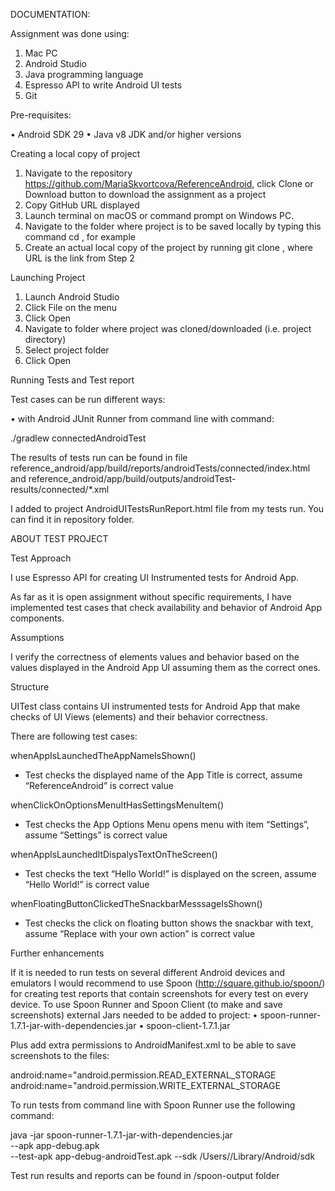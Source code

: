 DOCUMENTATION:

Assignment was done using:
1.	Mac PC
2.	Android Studio
3.	Java programming language
4.	Espresso API to write Android UI tests
5.	Git

Pre-requisites:

•	Android SDK 29
•	Java v8 JDK and/or higher versions

Creating a local copy of project
1.	Navigate to the repository https://github.com/MariaSkvortcova/ReferenceAndroid, click Clone or Download button to download the assignment as a project
2.	Copy GitHub URL displayed
3.	Launch terminal on macOS or command prompt on Windows PC.
4.	Navigate to the folder where project is to be saved locally by typing this command cd <folder>, for example
5.	Create an actual local copy of the project by running git clone <GitHub URL>, where URL is the link from Step 2
  
Launching Project
1.	Launch Android Studio
2.	Click File on the menu
3.	Click Open
4.	Navigate to folder where project was cloned/downloaded (i.e. project directory)
5.	Select project folder
6.	Click Open

Running Tests and Test report

Test cases can be run different ways:

•	with Android JUnit Runner 
from command line with command:

./gradlew connectedAndroidTest 

The results of tests run can be found in file 
reference_android/app/build/reports/androidTests/connected/index.html
and 
reference_android/app/build/outputs/androidTest-results/connected/*.xml

I added to project AndroidUITestsRunReport.html file from my tests run. You can find it in repository folder.

ABOUT TEST PROJECT

Test Approach

I use Espresso API for creating UI Instrumented tests for Android App.

As far as it is open assignment without specific requirements, I have implemented test cases that check availability and behavior of Android App components.

Assumptions

I verify the correctness of elements values and behavior based on the values displayed in the Android App UI assuming them as the correct ones.

Structure 

UITest class contains UI instrumented tests for Android App
that make checks of UI Views (elements) and their behavior correctness.

There are following test cases:

whenAppIsLaunchedTheAppNameIsShown()
-	Test checks the displayed name of the App Title is correct,
assume “ReferenceAndroid” is correct value

whenClickOnOptionsMenuItHasSettingsMenuItem()
-	Test checks the App Options Menu opens menu with item “Settings”,
	assume “Settings” is correct value


whenAppIsLaunchedItDispalysTextOnTheScreen()
-	Test checks the text “Hello World!” is displayed on the screen,
assume “Hello World!” is correct value


whenFloatingButtonClickedTheSnackbarMesssageIsShown()
-	Test checks the click on floating button shows the snackbar with text,
assume “Replace with your own action” is correct value

Further enhancements

If it is needed to run tests on several different Android devices and emulators I would recommend to use Spoon (http://square.github.io/spoon/) for creating test reports that contain screenshots for every test on every device.
To use Spoon Runner and Spoon Client (to make and save screenshots) external Jars needed to be added to project:
•	spoon-runner-1.7.1-jar-with-dependencies.jar
•	spoon-client-1.7.1.jar

Plus add extra permissions to AndroidManifest.xml to be able to save screenshots to the files:

android:name="android.permission.READ_EXTERNAL_STORAGE
android:name="android.permission.WRITE_EXTERNAL_STORAGE

To run tests from command line with Spoon Runner use the following command:

java -jar spoon-runner-1.7.1-jar-with-dependencies.jar  
 --apk app-debug.apk     
 --test-apk app-debug-androidTest.apk
 --sdk /Users/<username>/Library/Android/sdk
  
Test run results and reports can be found in /spoon-output folder


